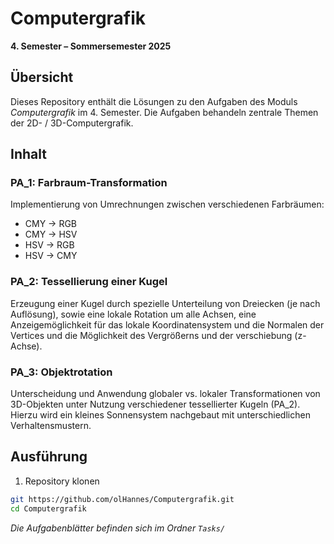 # Computergrafik  
**4. Semester – Sommersemester 2025**

## Übersicht  
Dieses Repository enthält die Lösungen zu den Aufgaben des Moduls *Computergrafik* im 4. Semester. Die Aufgaben behandeln zentrale Themen der 2D- / 3D-Computergrafik.

## Inhalt  
### PA_1: Farbraum-Transformation  
Implementierung von Umrechnungen zwischen verschiedenen Farbräumen: 
- CMY -> RGB
- CMY -> HSV
- HSV -> RGB
- HSV -> CMY

### PA_2: Tessellierung einer Kugel  
Erzeugung einer Kugel durch spezielle Unterteilung von Dreiecken (je nach Auflösung), sowie eine lokale Rotation um alle Achsen, eine Anzeigemöglichkeit für das lokale Koordinatensystem und die Normalen der Vertices und die Möglichkeit des Vergrößerns und der verschiebung (z-Achse). 

### PA_3: Objektrotation  
Unterscheidung und Anwendung globaler vs. lokaler Transformationen von 3D-Objekten unter Nutzung verschiedener tessellierter Kugeln (PA_2).
Hierzu wird ein kleines Sonnensystem nachgebaut mit unterschiedlichen Verhaltensmustern.

## Ausführung  
1. Repository klonen  
```bash
git https://github.com/olHannes/Computergrafik.git
cd Computergrafik
```
*Die Aufgabenblätter befinden sich im Ordner `Tasks/`*